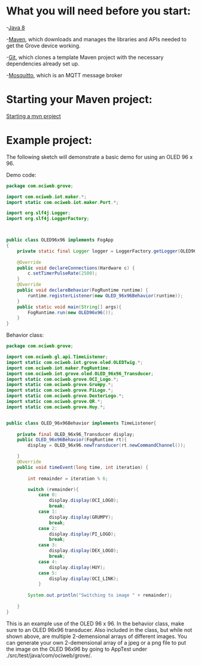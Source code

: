 # What you will need before you start:
-[Java 8](https://docs.oracle.com/javase/8/docs/technotes/guides/install/install_overview.html) 

-[Maven](https://maven.apache.org/install.html), which downloads and manages the libraries and APIs needed to get the Grove device working.

-[Git](https://git-scm.com/), which clones a template Maven project with the necessary dependencies already set up.

-[Mosquitto](https://mosquitto.org/download/), which is an MQTT message broker

# Starting your Maven project: 
[Starting a mvn project](https://github.com/oci-pronghorn/FogLighter/blob/master/README.md)

# Example project:

The following sketch will demonstrate a basic demo for using an OLED 96 x 96.

Demo code:


```java
package com.ociweb.grove;

import com.ociweb.iot.maker.*;
import static com.ociweb.iot.maker.Port.*;

import org.slf4j.Logger;
import org.slf4j.LoggerFactory;



public class OLED96x96 implements FogApp
{
	private static final Logger logger = LoggerFactory.getLogger(OLED96x96.class);
	
	@Override
	public void declareConnections(Hardware c) {
		c.setTimerPulseRate(2500);
	}
	@Override
	public void declareBehavior(FogRuntime runtime) {
		runtime.registerListener(new OLED_96x96Behavior(runtime));
	}
	public static void main(String[] args){
		FogRuntime.run(new OLED96x96());
	}
}
```


Behavior class:


```java
package com.ociweb.grove;

import com.ociweb.gl.api.TimeListener;
import static com.ociweb.iot.grove.oled.OLEDTwig.*;
import com.ociweb.iot.maker.FogRuntime;
import com.ociweb.iot.grove.oled.OLED_96x96_Transducer;
import static com.ociweb.grove.OCI_Logo.*;
import static com.ociweb.grove.Grumpy.*;
import static com.ociweb.grove.PiLogo.*;
import static com.ociweb.grove.DexterLogo.*;
import static com.ociweb.grove.QR.*;
import static com.ociweb.grove.Huy.*;


public class OLED_96x96Behavior implements TimeListener{
	
	private final OLED_96x96_Transducer display;
	public OLED_96x96Behavior(FogRuntime rt){
		display = OLED_96x96.newTransducer(rt.newCommandChannel()); 

	}
	@Override
	public void timeEvent(long time, int iteration) {
		
		int remainder = iteration % 6;

		switch (remainder){
			case 0:
				display.display(OCI_LOGO);
				break;
			case 1:
				display.display(GRUMPY);
				break;
			case 2:
				display.display(PI_LOGO);
				break;
			case 3:
				display.display(DEX_LOGO);
				break;
			case 4:
				display.display(HUY);
			case 5:
				display.display(OCI_LINK);
			}
		
		System.out.println("Switching to image " + remainder);
		
	}
}
```
This is an example use of the OLED 96 x 96. In the behavior class, make sure to an OLED 96x96 transducer. Also included in the class, but while not shown above, are multiple 2-demensional arrays of different images. You can generate your own 2-demensional array of a jpeg or a png file to put the image on the OLED 96x96 by going to AppTest under ./src/test/java/com/ociweb/grove/.


